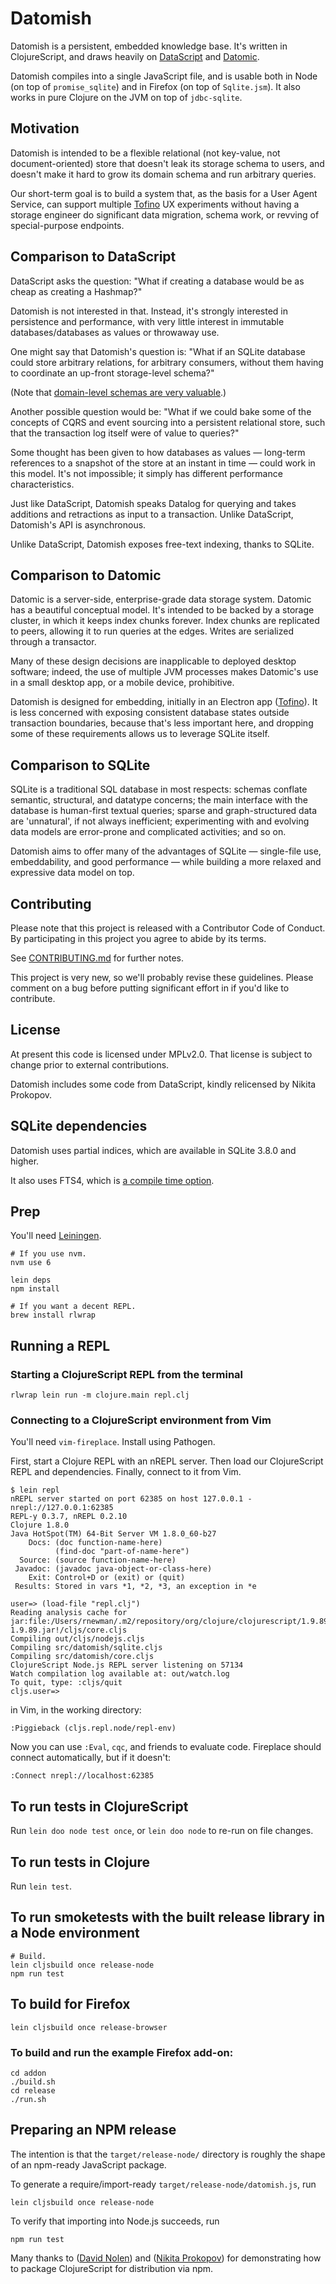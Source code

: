 # Datomish

Datomish is a persistent, embedded knowledge base. It's written in ClojureScript, and draws heavily on [DataScript](https://github.com/tonsky/datascript) and [Datomic](http://datomic.com).

Datomish compiles into a single JavaScript file, and is usable both in Node (on top of `promise_sqlite`) and in Firefox (on top of `Sqlite.jsm`). It also works in pure Clojure on the JVM on top of `jdbc-sqlite`.


## Motivation

Datomish is intended to be a flexible relational (not key-value, not document-oriented) store that doesn't leak its storage schema to users, and doesn't make it hard to grow its domain schema and run arbitrary queries.

Our short-term goal is to build a system that, as the basis for a User Agent Service, can support multiple [Tofino](https://github.com/mozilla/tofino) UX experiments without having a storage engineer do significant data migration, schema work, or revving of special-purpose endpoints.


## Comparison to DataScript

DataScript asks the question: "What if creating a database would be as cheap as creating a Hashmap?"

Datomish is not interested in that. Instead, it's strongly interested in persistence and performance, with very little interest in immutable databases/databases as values or throwaway use.

One might say that Datomish's question is: "What if an SQLite database could store arbitrary relations, for arbitrary consumers, without them having to coordinate an up-front storage-level schema?"

(Note that [domain-level schemas are very valuable](http://martinfowler.com/articles/schemaless/).)

Another possible question would be: "What if we could bake some of the concepts of CQRS and event sourcing into a persistent relational store, such that the transaction log itself were of value to queries?"

Some thought has been given to how databases as values — long-term references to a snapshot of the store at an instant in time — could work in this model. It's not impossible; it simply has different performance characteristics.

Just like DataScript, Datomish speaks Datalog for querying and takes additions and retractions as input to a transaction. Unlike DataScript, Datomish's API is asynchronous.

Unlike DataScript, Datomish exposes free-text indexing, thanks to SQLite.


## Comparison to Datomic

Datomic is a server-side, enterprise-grade data storage system. Datomic has a beautiful conceptual model. It's intended to be backed by a storage cluster, in which it keeps index chunks forever. Index chunks are replicated to peers, allowing it to run queries at the edges. Writes are serialized through a transactor.

Many of these design decisions are inapplicable to deployed desktop software; indeed, the use of multiple JVM processes makes Datomic's use in a small desktop app, or a mobile device, prohibitive.

Datomish is designed for embedding, initially in an Electron app ([Tofino](https://github.com/mozilla/tofino)). It is less concerned with exposing consistent database states outside transaction boundaries, because that's less important here, and dropping some of these requirements allows us to leverage SQLite itself.


## Comparison to SQLite

SQLite is a traditional SQL database in most respects: schemas conflate semantic, structural, and datatype concerns; the main interface with the database is human-first textual queries; sparse and graph-structured data are 'unnatural', if not always inefficient; experimenting with and evolving data models are error-prone and complicated activities; and so on.

Datomish aims to offer many of the advantages of SQLite — single-file use, embeddability, and good performance — while building a more relaxed and expressive data model on top.


## Contributing

Please note that this project is released with a Contributor Code of Conduct.
By participating in this project you agree to abide by its terms.

See [CONTRIBUTING.md](/CONTRIBUTING.md) for further notes.

This project is very new, so we'll probably revise these guidelines. Please
comment on a bug before putting significant effort in if you'd like to
contribute.


## License

At present this code is licensed under MPLv2.0. That license is subject to change prior to external contributions.

Datomish includes some code from DataScript, kindly relicensed by Nikita Prokopov.


## SQLite dependencies

Datomish uses partial indices, which are available in SQLite 3.8.0 and higher.

It also uses FTS4, which is [a compile time option](http://www.sqlite.org/fts3.html#section_2).


## Prep

You'll need [Leiningen](http://leiningen.org).

```
# If you use nvm.
nvm use 6

lein deps
npm install

# If you want a decent REPL.
brew install rlwrap
```

## Running a REPL

### Starting a ClojureScript REPL from the terminal

```
rlwrap lein run -m clojure.main repl.clj
```

### Connecting to a ClojureScript environment from Vim

You'll need `vim-fireplace`. Install using Pathogen.

First, start a Clojure REPL with an nREPL server. Then load our ClojureScript REPL and dependencies. Finally, connect to it from Vim.

```
$ lein repl
nREPL server started on port 62385 on host 127.0.0.1 - nrepl://127.0.0.1:62385
REPL-y 0.3.7, nREPL 0.2.10
Clojure 1.8.0
Java HotSpot(TM) 64-Bit Server VM 1.8.0_60-b27
    Docs: (doc function-name-here)
          (find-doc "part-of-name-here")
  Source: (source function-name-here)
 Javadoc: (javadoc java-object-or-class-here)
    Exit: Control+D or (exit) or (quit)
 Results: Stored in vars *1, *2, *3, an exception in *e

user=> (load-file "repl.clj")
Reading analysis cache for jar:file:/Users/rnewman/.m2/repository/org/clojure/clojurescript/1.9.89/clojurescript-1.9.89.jar!/cljs/core.cljs
Compiling out/cljs/nodejs.cljs
Compiling src/datomish/sqlite.cljs
Compiling src/datomish/core.cljs
ClojureScript Node.js REPL server listening on 57134
Watch compilation log available at: out/watch.log
To quit, type: :cljs/quit
cljs.user=>
```

in Vim, in the working directory:

```
:Piggieback (cljs.repl.node/repl-env)
```

Now you can use `:Eval`, `cqc`, and friends to evaluate code. Fireplace should connect automatically, but if it doesn't:

```
:Connect nrepl://localhost:62385
```

## To run tests in ClojureScript

Run `lein doo node test once`, or `lein doo node` to re-run on file changes.

## To run tests in Clojure

Run `lein test`.

## To run smoketests with the built release library in a Node environment

```
# Build.
lein cljsbuild once release-node
npm run test
```

## To build for Firefox

```
lein cljsbuild once release-browser
```

### To build and run the example Firefox add-on:

```
cd addon
./build.sh
cd release
./run.sh
```

## Preparing an NPM release

The intention is that the `target/release-node/` directory is roughly the shape of an npm-ready JavaScript package.

To generate a require/import-ready `target/release-node/datomish.js`, run
```
lein cljsbuild once release-node
```
To verify that importing into Node.js succeeds, run
```
npm run test
```

Many thanks to ([David Nolen](https://github.com/swannodette)) and ([Nikita Prokopov](https://github.com/tonsky)) for demonstrating how to package ClojureScript for distribution via npm.
